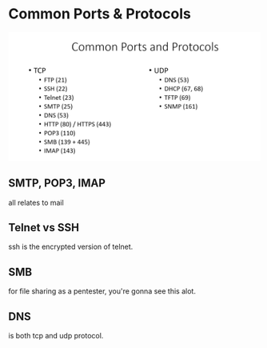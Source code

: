 # Common Ports & Protocols

![ecfa565ac79f085688f3d990339d3352.png](../../_resources/ecfa565ac79f085688f3d990339d3352.png)

## SMTP, POP3, IMAP

all relates to mail

## Telnet vs SSH

ssh is the encrypted version of telnet.

## SMB

for file sharing
as a pentester, you're gonna see this alot.

## DNS

is both tcp and udp protocol.
